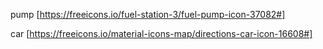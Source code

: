 pump
[https://freeicons.io/fuel-station-3/fuel-pump-icon-37082#]

car
[https://freeicons.io/material-icons-map/directions-car-icon-16608#]